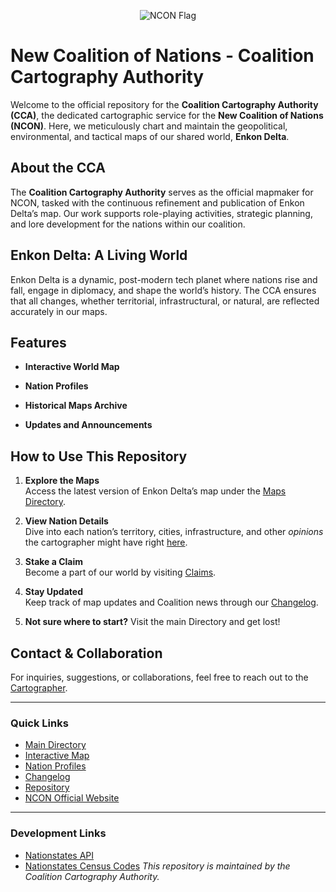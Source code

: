 <link rel="stylesheet" type="text/css" href="mdstyle.css">
<p align="center">
  <img src="https://www.nationstates.net/images/flags/uploads/rflags/new_coalition_of_nations__152634.png" alt="NCON Flag" />
</p>

# New Coalition of Nations - Coalition Cartography Authority

Welcome to the official repository for the **Coalition Cartography Authority (CCA)**, the dedicated cartographic service for the **New Coalition of Nations (NCON)**. Here, we meticulously chart and maintain the geopolitical, environmental, and tactical maps of our shared world, **Enkon Delta**.

## About the CCA

The **Coalition Cartography Authority** serves as the official mapmaker for NCON, tasked with the continuous refinement and publication of Enkon Delta’s map. Our work supports role-playing activities, strategic planning, and lore development for the nations within our coalition.

## Enkon Delta: A Living World

Enkon Delta is a dynamic, post-modern tech planet where nations rise and fall, engage in diplomacy, and shape the world’s history. The CCA ensures that all changes, whether territorial, infrastructural, or natural, are reflected accurately in our maps.

## Features

- **Interactive World Map**  

- **Nation Profiles**  

- **Historical Maps Archive**  

- **Updates and Announcements**  

## How to Use This Repository

1. **Explore the Maps**  
   Access the latest version of Enkon Delta’s map under the [Maps Directory](#).

2. **View Nation Details**  
   Dive into each nation’s territory, cities, infrastructure, and other *opinions* the cartographer might have right [here](#).

3. **Stake a Claim**  
   Become a part of our world by visiting [Claims](#).

4. **Stay Updated**  
   Keep track of map updates and Coalition news through our [Changelog](#).

5. **Not sure where to start?**
   Visit the main Directory and get lost!

## Contact & Collaboration

For inquiries, suggestions, or collaborations, feel free to reach out to the [Cartographer](https://www.nationstates.net/nation=nedea).  

---

### Quick Links

- [Main Directory](#)
- [Interactive Map](#)
- [Nation Profiles](#)
- [Changelog](#)
- [Repository](https://github.com/RookDrekari/EnkonDelta)
- [NCON Official Website](https://www.nationstates.net/region=new_coalition_of_nations)

---

### Development Links

- [Nationstates API](https://www.nationstates.net/pages/api.html)
- [Nationstates Census Codes](https://forum.nationstates.net/viewtopic.php?f=15&t=159491)
*This repository is maintained by the Coalition Cartography Authority.*
